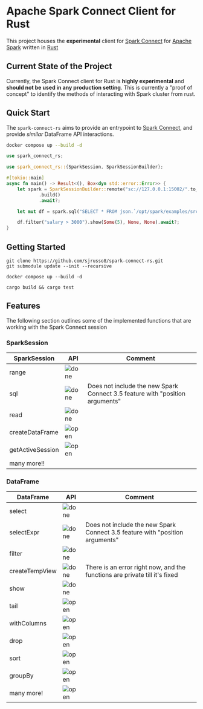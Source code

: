 # Apache Spark Connect Client for Rust

This project houses the **experimental** client for [Spark
Connect](https://spark.apache.org/docs/latest/spark-connect-overview.html) for
[Apache Spark](https://spark.apache.org/) written in [Rust](https://www.rust-lang.org/)


## Current State of the Project

Currently, the Spark Connect client for Rust is **highly experimental** and **should
not be used in any production setting**. This is currently a "proof of concept" to identify the methods
of interacting with Spark cluster from rust.

## Quick Start

The `spark-connect-rs` aims to provide an entrypoint to [Spark Connect](https://spark.apache.org/docs/latest/spark-connect-overview.html), and provide *similar* DataFrame API interactions.

```bash
docker compose up --build -d
```

```rust
use spark_connect_rs;

use spark_connect_rs::{SparkSession, SparkSessionBuilder};

#[tokio::main]
async fn main() -> Result<(), Box<dyn std::error::Error>> {
    let spark = SparkSessionBuilder::remote("sc://127.0.0.1:15002/".to_string())
            .build()
            .await?;

    let mut df = spark.sql("SELECT * FROM json.`/opt/spark/examples/src/main/resources/employees.json`");

    df.filter("salary > 3000").show(Some(5), None, None).await?;
}
```

## Getting Started

```
git clone https://github.com/sjrusso8/spark-connect-rs.git
git submodule update --init --recursive

docker compose up --build -d

cargo build && cargo test
```

## Features

The following section outlines some of the implemented functions that
are working with the Spark Connect session

### SparkSession

| SparkSession     | API     | Comment                                                                      |
|------------------|---------|------------------------------------------------------------------------------|
| range            | ![done] |                                                                              |
| sql              | ![done] | Does not include the new Spark Connect 3.5 feature with "position arguments" |
| read             | ![done] |                                                                              |
| createDataFrame  | ![open] |                                                                              |
| getActiveSession | ![open] |                                                                              |
| many more!!      |         |                                                                              |


### DataFrame

| DataFrame       | API     | Comment                                                                      |
|-----------------|---------|------------------------------------------------------------------------------|
| select          | ![done] |                                                                              |
| selectExpr      | ![done] | Does not include the new Spark Connect 3.5 feature with "position arguments" |
| filter          | ![done] |                                                                              |
| createTempView  | ![done] | There is an error right now, and the functions are private till it's fixed   |
| show            | ![done] |                                                                              |
| tail            | ![open] |                                                                              |
| withColumns     | ![open] |                                                                              |
| drop            | ![open] |                                                                              |
| sort            | ![open] |                                                                              |
| groupBy         | ![open] |                                                                              |
| many more!      | ![open] |                                                                              |


[open]: https://cdn.jsdelivr.net/gh/Readme-Workflows/Readme-Icons@main/icons/octicons/IssueNeutral.svg
[done]: https://cdn.jsdelivr.net/gh/Readme-Workflows/Readme-Icons@main/icons/octicons/ApprovedChanges.svg

